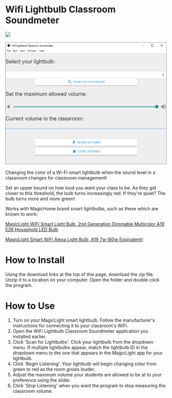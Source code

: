 # Wifi Lightbulb Classroom Soundmeter

[![](http://img.youtube.com/vi/c6jcLHl6zYA/0.jpg)](http://www.youtube.com/watch?v=c6jcLHl6zYA "Demo Video")

![Windows screenshot of the program in action](screenshot.PNG)


Changing the color of a Wi-Fi smart lightbulb when the sound level in a classroom changes for classroom management!

Set an upper bound on how loud you want your class to be. As they get closer to this threshold, the bulb turns increasingly red. If they're quiet? The bulb turns more and more green!

Works with MagicHome brand smart lightbulbs, such as these which are known to work:

[MagicLight WiFi Smart Light Bulb, 2nd Generation Dimmable Multicolor A19 E26 Household LED Bulb](https://www.amazon.com/gp/product/B07SYX4T7M/ref=as_li_tl?ie=UTF8&camp=1789&creative=9325&creativeASIN=B07SYX4T7M&linkCode=as2&tag=loefflerlabs-20&linkId=0588015d569ded64d6b5e9d481544895)

[MagicLight Smart WiFi Alexa Light Bulb, A19 7w (60w Equivalent)](https://www.amazon.com/gp/product/B07VQJYYYR/ref=as_li_tl?ie=UTF8&camp=1789&creative=9325&creativeASIN=B07VQJYYYR&linkCode=as2&tag=loefflerlabs-20&linkId=0525c006954f1877f61469309531e40f)

# How to Install
Using the download links at the top of this page, download the zip file. Unzip it to a location on your computer. Open the folder and double-click the program.

# How to Use
1. Turn on your MagicLight smart lightbulb. Follow the manufacturer's instructions for connecting it to your classroom's WiFi.
2. Open the WiFi Lightbulb Classroom Soundmeter application you installed earlier.
3. Click 'Scan for Lightbulbs'. Click your lightbulb from the dropdown menu. If multiple lightbulbs appear, match the lightbulb ID in the dropdown menu to the one that appears in the MagicLight app for your lightbulb.
4. Click 'Begin Listening'. Your lightbulb will begin changing color from green to red as the room grows louder.
5. Adjust the maximum volume your students are allowed to be at to your preference using the slider.
6. Click 'Stop Listening' when you want the program to stop measuring the classroom volume.

